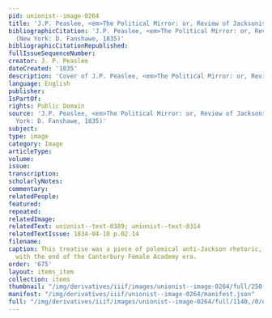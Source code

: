 ```yaml
---
pid: unionist--image-0264
title: 'J.P. Peaslee, <em>The Political Mirror: or, Review of Jacksonism</em>'
bibliographicCitation: 'J.P. Peaslee, <em>The Political Mirror: or, Review of Jacksonism</em>
  (New York: D. Fanshawe, 1835)'
bibliographicCitationRepublished: 
fullIssueSequenceNumber: 
creator: J. P. Peaslee
dateCreated: '1835'
description: 'Cover of J.P. Peaslee, <em>The Political Mirror: or, Review of Jacksonism</em>'
language: English
publisher: 
IsPartOf: 
rights: Public Domain
source: 'J.P. Peaslee, <em>The Political Mirror: or, Review of Jacksonism</em> (New
  York: D. Fanshawe, 1835)'
subject: 
type: image
category: Image
articleType: 
volume: 
issue: 
transcription: 
scholarlyNotes: 
commentary: 
relatedPeople: 
featured: 
repeated: 
relatedImage: 
relatedText: unionist--text-0389; unionist--text-0314
relatedTextIssue: 1834-04-10 p.02.14
filename: 
caption: This treatise was a piece of polemical anti-Jackson rhetoric, roughly contemporaneous
  with the end of the Canterbury Female Academy era.
order: '675'
layout: items_item
collection: items
thumbnail: "/img/derivatives/iiif/images/unionist--image-0264/full/250,/0/default.jpg"
manifest: "/img/derivatives/iiif/unionist--image-0264/manifest.json"
full: "/img/derivatives/iiif/images/unionist--image-0264/full/1140,/0/default.jpg"
---
```

